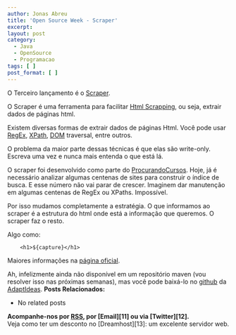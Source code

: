 ```yaml
---
author: Jonas Abreu
title: 'Open Source Week - Scraper'
excerpt:
layout: post
category:
  - Java
  - OpenSource
  - Programacao
tags: [ ]
post_format: [ ]
---
```

O Terceiro lançamento é o [Scraper][1].

O Scraper é uma ferramenta para facilitar [Html Scrapping][2], ou seja, extrair dados de páginas html.

Existem diversas formas de extrair dados de páginas Html. Você pode usar [RegEx][3], [XPath][4], [DOM][5] traversal, entre outros.

O problema da maior parte dessas técnicas é que elas são write-only. Escreva uma vez e nunca mais entenda o que está lá.

O scraper foi desenvolvido como parte do [ProcurandoCursos][6]. Hoje, já é necessário analizar algumas centenas de sites para construir o índice de busca. E esse número não vai parar de crescer. Imaginem dar manutenção em algumas centenas de RegEx ou XPaths. Impossível.

Por isso mudamos completamente a estratégia. O que informamos ao scraper é a estrutura do html onde está a informação que queremos. O scraper faz o resto.

Algo como:

    
    	<h1>${capture}</h1>
    

Maiores informações na [página oficial][1]. 

Ah, infelizmente ainda não disponível em um repositório maven (vou resolver isso nas próximas semanas), mas você pode baixá-lo no [github][7] da [AdaptIdeas][8]. 
**Posts Relacionados:** 
*   No related posts









**Acompanhe-nos por [ RSS][10], por [Email][11] ou via [Twitter][12].**  
Veja como ter um desconto no [Dreamhost][13]: um excelente servidor web.

 [1]: http://projetos.vidageek.net/scraper
 [2]: http://en.wikipedia.org/wiki/Web_scraping
 [3]: http://en.wikipedia.org/wiki/Regular_expression
 [4]: http://en.wikipedia.org/wiki/XPath
 [5]: http://en.wikipedia.org/wiki/Document_Object_Model
 [6]: http://www.procurandocursos.com.br
 [7]: https://github.com/adaptideas/scraper
 [8]: http://www.adaptideas.com.br
 [9]: https://twitter.com/share
 [10]: http://feeds.feedburner.com/VidaGeek



